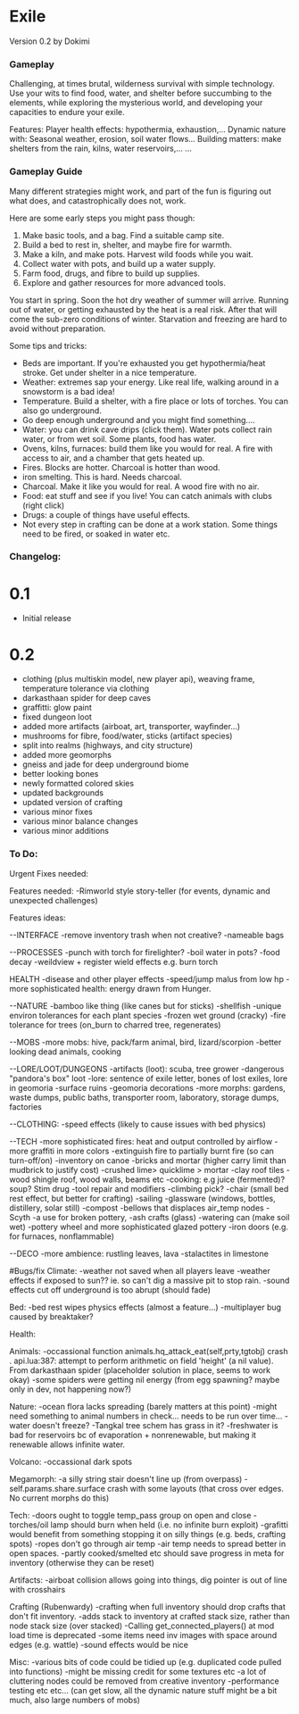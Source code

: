 # Exile
Version 0.2
by Dokimi

### Gameplay
Challenging, at times brutal, wilderness survival with simple technology.
Use your wits to find food, water, and shelter before succumbing to the elements,
while exploring the mysterious world, and developing your capacities to endure your exile.

Features:
Player health effects: hypothermia, exhaustion,...
Dynamic nature with: Seasonal weather, erosion, soil water flows...
Building matters: make shelters from the rain, kilns, water reservoirs,...
...

### Gameplay Guide
Many different strategies might work, and part of the fun is figuring out what does,
and catastrophically does not, work.

Here are some early steps you might pass though:
1. Make basic tools, and a bag. Find a suitable camp site.
2. Build a bed to rest in, shelter, and maybe fire for warmth.
3. Make a kiln, and make pots. Harvest wild foods while you wait.
4. Collect water with pots, and build up a water supply.
5. Farm food, drugs, and fibre to build up supplies.
6. Explore and gather resources for more advanced tools.

You start in spring. Soon the hot dry weather of summer will arrive.
Running out of water, or getting exhausted by the heat is a real risk.
After that will come the sub-zero conditions of winter.
Starvation and freezing are hard to avoid without preparation.


Some tips and tricks:
- Beds are important. If you're exhausted you get hypothermia/heat stroke. Get under shelter in a nice temperature.
- Weather: extremes sap your energy. Like real life, walking around in a snowstorm is a bad idea!
- Temperature. Build a shelter, with a fire place or lots of torches. You can also go underground.
- Go deep enough underground and you might find something....
- Water: you can drink cave drips (click them). Water pots collect rain water, or from wet soil. Some plants, food has water.
- Ovens, kilns, furnaces: build them like you would for real. A fire with access to air, and a chamber that gets heated up.
- Fires. Blocks are hotter. Charcoal is hotter than wood.
- iron smelting. This is hard. Needs charcoal.
- Charcoal. Make it like you would for real. A wood fire with no air.
- Food: eat stuff and see if you live! You can catch animals with clubs (right click)
- Drugs: a couple of things have useful effects.
- Not every step in crafting can be done at a work station. Some things need to be fired, or soaked in water etc.



### Changelog:

# 0.1
- Initial release

# 0.2
- clothing (plus multiskin model, new player api), weaving frame, temperature tolerance via clothing
- darkasthaan spider for deep caves
- graffitti: glow paint
- fixed dungeon loot
- added more artifacts (airboat, art, transporter, wayfinder...)
- mushrooms for fibre, food/water, sticks (artifact species)
- split into realms (highways, and city structure)
- added more geomorphs
- gneiss and jade for deep underground biome
- better looking bones
- newly formatted colored skies
- updated backgrounds
- updated version of crafting
- various minor fixes
- various minor balance changes
- various minor additions



### To Do:

Urgent Fixes needed:



Features needed:
-Rimworld style story-teller (for events, dynamic and unexpected challenges)



Features ideas:

--INTERFACE
-remove inventory trash when not creative?
-nameable bags

--PROCESSES
-punch with torch for firelighter?
-boil water in pots?
-food decay
-weildview + register wield effects e.g. burn torch

HEALTH
-disease and other player effects
-speed/jump malus from low hp
-more sophisticated health: energy drawn from Hunger.

--NATURE
-bamboo like thing (like canes but for sticks)
-shellfish
-unique environ tolerances for each plant species
-frozen wet ground (cracky)
-fire tolerance for trees (on_burn to charred tree, regenerates)



--MOBS
-more mobs: hive, pack/farm animal, bird, lizard/scorpion
-better looking dead animals, cooking

--LORE/LOOT/DUNGEONS
-artifacts (loot): scuba, tree grower
-dangerous "pandora's box" loot
-lore: sentence of exile letter, bones of lost exiles, lore in geomoria
-surface ruins
-geomoria decorations
-more morphs: gardens, waste dumps, public baths, transporter room, laboratory, storage dumps, factories

--CLOTHING:
-speed effects (likely to cause issues with bed physics)

--TECH
-more sophisticated fires: heat and output controlled by airflow
-more graffiti in more colors
-extinguish fire to partially burnt fire (so can turn-off/on)
-inventory on canoe
-bricks and mortar (higher carry limit than mudbrick to justify cost)
-crushed lime> quicklime > mortar
-clay roof tiles
-wood shingle roof, wood walls, beams etc
-cooking: e.g  juice (fermented)? soup? Stim drug
-tool repair and modifiers
-climbing pick?
-chair (small bed rest effect, but better for crafting)
-sailing
-glassware (windows, bottles, distillery, solar still)
-compost
-bellows that displaces air_temp nodes
-Scyth
-a use for broken pottery,
-ash crafts (glass)
-watering can (make soil wet)
-pottery wheel and more sophisticated glazed pottery
-iron doors (e.g. for furnaces, nonflammable)


--DECO
-more ambience: rustling leaves, lava
-stalactites in limestone




#Bugs/fix
Climate:
-weather not saved when all players leave
-weather effects if exposed to sun?? ie. so can't dig a massive pit to stop rain.
-sound effects cut off underground is too abrupt (should fade)


Bed:
-bed rest wipes physics effects (almost a feature...)
-multiplayer bug caused by breaktaker?

Health:

Animals:
-occassional function animals.hq_attack_eat(self,prty,tgtobj) crash . api.lua:387: attempt to perform arithmetic on field 'height' (a nil value). From darkasthaan spider (placeholder solution in place, seems to work okay)
-some spiders were getting nil energy (from egg spawning? maybe only in dev, not happening now?)


Nature:
-ocean flora lacks spreading (barely matters at this point)
-might need something to animal numbers in check... needs to be run over time...
-water doesn't freeze?
-Tangkal tree schem has grass in it?
-freshwater is bad for reservoirs bc of evaporation + nonrenewable, but making it renewable allows infinite water.

Volcano:
-occassional dark spots

Megamorph:
-a silly string stair doesn't line up (from overpass)
-self.params.share.surface crash with some layouts (that cross over edges. No current morphs do this)


Tech:
-doors ought to toggle temp_pass group on open and close
-torches/oil lamp should burn when held (i.e. no infinite burn exploit)
-grafitti would benefit from something stopping it on silly things (e.g. beds, crafting spots)
-ropes don't go through air temp
-air temp needs to spread better in open spaces.
-partly cooked/smelted etc should save progress in meta for inventory (otherwise they can be reset)

Artifacts:
-airboat collision allows going into things, dig pointer is out of line with crosshairs

Crafting (Rubenwardy)
-crafting when full inventory should drop crafts that don't fit inventory.
-adds stack to inventory at crafted stack size, rather than node stack size (over stacked)
-Calling get_connected_players() at mod load time is deprecated
-some items need inv images with space around edges (e.g. wattle)
-sound effects would be nice

Misc:
-various bits of code could be tidied up (e.g. duplicated code pulled into functions)
-might be missing credit for some textures etc
-a lot of cluttering nodes could be removed from creative inventory
-performance testing etc etc... (can get slow, all the dynamic nature stuff might be a bit much, also large numbers of mobs)
